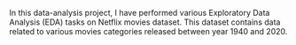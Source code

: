 In this data-analysis project, I have performed various Exploratory Data Analysis (EDA) tasks on Netflix movies dataset. This dataset contains data related to various movies categories released between year 1940 and 2020.
